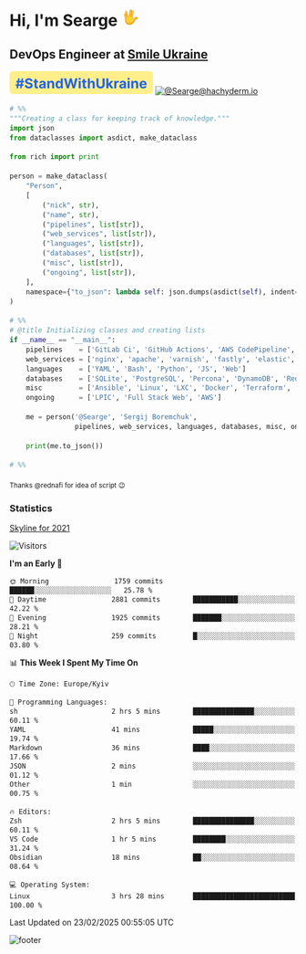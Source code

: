 # Hi, I'm Searge <img src="images/vulcan.webp" style="display: inline-block; margin: 0; height: 2rem" alt="Vulcan salute" />

## DevOps Engineer at [Smile Ukraine](https://smile-ukraine.com/en)

[![Stand With Ukraine](https://raw.githubusercontent.com/vshymanskyy/StandWithUkraine/main/badges/StandWithUkraine.svg)](https://stand-with-ukraine.pp.ua)
<a rel="me" href="https://hachyderm.io/@Searge">![@Searge@hachyderm.io](https://img.shields.io/badge/-@Searge-%232B90D9?logo=mastodon&logoColor=white)</a>

```python
# %%
"""Creating a class for keeping track of knowledge."""
import json
from dataclasses import asdict, make_dataclass

from rich import print

person = make_dataclass(
    "Person",
    [
        ("nick", str),
        ("name", str),
        ("pipelines", list[str]),
        ("web_services", list[str]),
        ("languages", list[str]),
        ("databases", list[str]),
        ("misc", list[str]),
        ("ongoing", list[str]),
    ],
    namespace={"to_json": lambda self: json.dumps(asdict(self), indent=4)},
)

# %%
# @title Initializing classes and creating lists
if __name__ == "__main__":
    pipelines    = ['GitLab Ci', 'GitHub Actions', 'AWS CodePipeline', 'Jenkins']
    web_services = ['nginx', 'apache', 'varnish', 'fastly', 'elastic', 'solr']
    languages    = ['YAML', 'Bash', 'Python', 'JS', 'Web']
    databases    = ['SQLite', 'PostgreSQL', 'Percona', 'DynamoDB', 'Redis']
    misc         = ['Ansible', 'Linux', 'LXC', 'Docker', 'Terraform', 'AWS']
    ongoing      = ['LPIC', 'Full Stack Web', 'AWS']

    me = person('@Searge', 'Sergij Boremchuk',
                pipelines, web_services, languages, databases, misc, ongoing)

    print(me.to_json())

# %%

```

<sub>Thanks @rednafi for idea of script :wink:</sub>

### Statistics

[Skyline for 2021](https://skyline.github.com/Searge/2021)

![Visitors](https://komarev.com/ghpvc/?username=searge&label=Profile%20views&color=0e75b6&style=flat) 
<!--START_SECTION:waka-->
**I'm an Early 🐤** 

```text
🌞 Morning                1759 commits        ██████░░░░░░░░░░░░░░░░░░░   25.78 % 
🌆 Daytime                2881 commits        ███████████░░░░░░░░░░░░░░   42.22 % 
🌃 Evening                1925 commits        ███████░░░░░░░░░░░░░░░░░░   28.21 % 
🌙 Night                  259 commits         █░░░░░░░░░░░░░░░░░░░░░░░░   03.80 % 
```


📊 **This Week I Spent My Time On** 

```text
🕑︎ Time Zone: Europe/Kyiv

💬 Programming Languages: 
sh                       2 hrs 5 mins        ███████████████░░░░░░░░░░   60.11 % 
YAML                     41 mins             █████░░░░░░░░░░░░░░░░░░░░   19.74 % 
Markdown                 36 mins             ████░░░░░░░░░░░░░░░░░░░░░   17.66 % 
JSON                     2 mins              ░░░░░░░░░░░░░░░░░░░░░░░░░   01.12 % 
Other                    1 min               ░░░░░░░░░░░░░░░░░░░░░░░░░   00.75 % 

🔥 Editors: 
Zsh                      2 hrs 5 mins        ███████████████░░░░░░░░░░   60.11 % 
VS Code                  1 hr 5 mins         ████████░░░░░░░░░░░░░░░░░   31.24 % 
Obsidian                 18 mins             ██░░░░░░░░░░░░░░░░░░░░░░░   08.64 % 

💻 Operating System: 
Linux                    3 hrs 28 mins       █████████████████████████   100.00 % 
```


 Last Updated on 23/02/2025 00:55:05 UTC
<!--END_SECTION:waka-->

![footer](https://capsule-render.vercel.app/api?type=waving&color=gradient&customColorList=14,21&height=82&section=footer)
